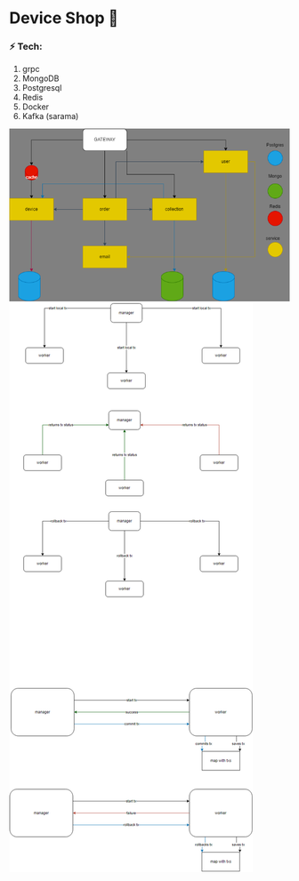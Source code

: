 # Device Shop 📱

### ⚡ Tech:
1. grpc 
2. MongoDB
3. Postgresql
4. Redis
5. Docker
6. Kafka (sarama)

![Image not found](docs/schema.png)
![Image not found](docs/manager.png)
